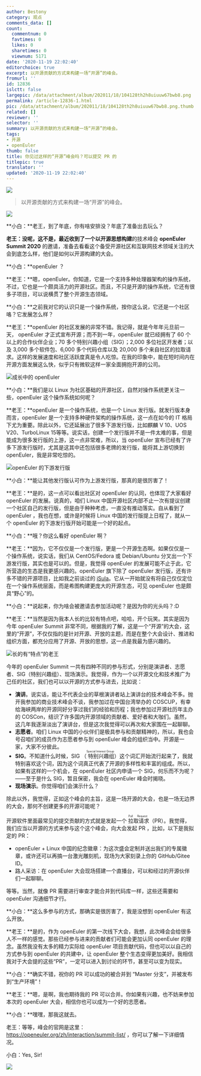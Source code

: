 ```yaml
---
author: Bestony
category: 观点
comments_data: []
count:
  commentnum: 0
  favtimes: 0
  likes: 0
  sharetimes: 0
  viewnum: 5171
date: '2020-11-19 22:02:40'
editorchoice: true
excerpt: 以开源贡献的方式来构建一场“开源”的峰会。
fromurl: ''
id: 12836
islctt: false
largepic: /data/attachment/album/202011/18/104128th2h8uiuuw67bwb8.png
permalink: /article-12836-1.html
pic: /data/attachment/album/202011/18/104128th2h8uiuuw67bwb8.png.thumb.jpg
related: []
reviewer: ''
selector: ''
summary: 以开源贡献的方式来构建一场“开源”的峰会。
tags:
- 开源
- openEuler
thumb: false
title: 你见过这样的“开源”峰会吗？可以提交 PR 的
titlepic: true
translator: ''
updated: '2020-11-19 22:02:40'
---
```


![](/data/attachment/album/202011/18/104128th2h8uiuuw67bwb8.png)



> 
> 以开源贡献的方式来构建一场“开源”的峰会。
> 
> 
> 


![](/data/attachment/album/202011/18/101832hsi9yny9dn979ds9.png)


**小白：**老王，到了年底，你有啥安排没？年底了准备出去玩么？


**老王：**没呢，这不是，最近收到了一个以**开源思想构建**的技术峰会 **openEuler Summit 2020** 的邀请，准备去看看这个备受开源社区和互联网技术领域关注的大会到底怎么样，他们是如何以开源构建的大会。 


**小白：**openEuler ？


**老王：**嗯，openEuler。你知道，它是一个支持多种处理器架构的操作系统，不过，它也是一个颇具活力的开源社区。而且，不只是开源的操作系统，它还有很多子项目，可以说横贯了整个开源生态领域。


**小白：**之前我对它的认识只是一个操作系统，按你这么说，它还是一个社区咯？它发展怎么样？


**老王：**openEuler 的社区发展的非常不错。我记得，就是今年年元旦前一天， openEuler 才正式宣布开源；而不到一年，openEuler 就已经拥有了 60 个以上的合作伙伴企业；70 多个特别兴趣小组（SIG）；2,000 多位社区开发者；以及 3,000 多个软件包、6,000 多个代码仓库以及 20,000 多个来自社区的拉取请求。这样的发展速度和社区活跃度真是令人吃惊。在我的印象中，能在短时间内在开源方面发展这么快，似乎只有微软这样一家全面拥抱开源的公司。


![成长中的 openEuler](/data/attachment/album/202011/18/102045ot4c55tg6c99828k.png)


**小白：**我们是以 Linux 为社区基础的开源社区，自然对操作系统更关注一些，openEuler 这个操作系统如何呢？


**老王：**openEuler 是一个操作系统，也是一个 Linux 发行版。就发行版本身而言，openEuler 是一个支持多种硬件架构的操作系统，这一点在如今的 IT 格局下尤为重要。除此以外，它还延展出了很多下游发行版，比如麒麟 V 10、UOS V20、TurboLinux 15等等。说实话，创建一个发行版并不是一件太难的事，但是能成为很多发行版的上游，这一点非常难，所以，当 openEuler 宣布已经有了许多下游发行版时，尤其是这其中还包括很多老牌的发行版，能将其上游切换到 openEuler，我是非常吃惊的。 


![openEuler 的下游发行版](/data/attachment/album/202011/18/102137fpfsosh6nt2036na.png)


**小白：**能让其他发行版认可作为上游发行版，那真的是很厉害了！


**老王：**是的，这一点可以看出社区对 openEuler 的认同，也体现了大家看好 openEuler 的发展。说真的，咱们 Linux 中国开源社区内部不止一次有提议创建一个社区自己的发行版，但是由于种种考虑，一直没有推动落实。自从看到了 openEuler ，我也在想，或许是时候将 Linux 中国的发行版提上日程了，就从一个 openEuler 的下游发行版开始可能是一个好的起点。


**小白：**哦？你这么看好 openEuler 啊？


**老王：**因为，它不仅仅是一个发行版，更是一个开源生态啊。如果仅仅是一个操作系统，说实话，我们从 CentOS/Fedora 或 Debian/Ubuntu 分叉出一个下游发行版，其实也是可以的。但是，我觉得 openEuler 的发展可能不止于此，它所营造的生态是我更感兴趣的。openEuler 旗下除了 openEuler 发行版，还有许多不错的开源项目，比如我之前谈过的 [iSula](/article-12789-1.html)。它从一开始就没有将自己仅仅定位在一个操作系统层面，而是希图构建更庞大的开源生态，可见 openEuler 也是颇具“野心”的。


**小白：**说起来，你为啥会被邀请去参加活动呢？是因为你的光头吗？:D


**老王：**当然是因为我本人长的比较有特点吧，哈哈，开个玩笑。其实是因为今年 openEuler Summit 非常不同，根据我的了解，这是一个“开源”的大会，这里的“开源”，不仅仅指的是针对开源、开放的主题，而是在整个大会设计、推进和组织方面，都充分应用了开源、开放的思想，这一点是我最为感兴趣的。


![长的有“特点”的老王](/data/attachment/album/202011/18/102510vwmf6n11c71uqtnf.jpg)


今年的 openEuler Summit 一共有四种不同的参与形式，分别是演讲者、志愿者、SIG（特别兴趣组）、现场演示。我觉得，作为一个以开源文化和技术推广为己任的社区，我们也可以以开源的方式参与进去，比如说：


* **演讲**。说实话，能让不代表企业的草根演讲者站上演讲台的技术峰会不多。抛开我参加的商业技术峰会不谈，我参加过在中国台湾举办的 COSCUP，有幸给海峡两岸的开源同好分享过我们的经验和历程；我也参加过开源社历年主办的 COSCon，结识了许多国内开源领域的贡献者、爱好者和大咖们。虽然，这几年我逐渐淡出了演讲台，但是这次我觉得可以再次和大家围在一起聊聊。
* **志愿者**。咱们 Linux 中国的小伙伴们是极具参与和贡献精神的，所以，我也会号召咱们的成员作为志愿者参与到 openEuler 峰会的组织当中。开源是一家，大家不分彼此。
* **SIG**。不知道什么时候，SIG （<ruby> 特别兴趣组 <rp>  （ </rp> <rt>  Special Interest Group </rt> <rp>  ） </rp></ruby>）这个词汇开始流行起来了，我就特别喜欢这个词，因为这个词真正代表了开源的多样性和丰富的组成。所以，如果有这样的一个机会，在 openEuler 社区内申请一个 SIG，何乐而不为呢？——至于是什么 SIG，暂且保密，我会在 openEuler 峰会时揭晓。
* **现场演示**。你觉得咱们会演示什么？


除此以外，我觉得，正如这个峰会的主旨，这是一场开源的大会，也是一场无边界的大会，那何不创建更多的开源可能呢？


开源软件里面最常见的提交贡献的方式就是发起一个<ruby> 拉取请求 <rp>  （ </rp> <rt>  Pull Request </rt> <rp>  ） </rp></ruby>（PR）。我觉得，我们应当以开源的方式来参与这个这个峰会，向大会发起 PR ，比如，以下是我拟定的 PR： 


* openEuler + Linux 中国的纪念徽章：为这次盛会定制并送出我们的专属徽章，或许还可以再搞一台激光雕刻机，现场为大家刻录上你的 GitHub/Gitee ID。
* 路人采访：在 openEuler 大会现场搭建一个直播台，可以和经过的开源伙伴们一起聊聊。


等等。当然，就像 PR 需要进行审查才能合并到代码库一样，这些还需要和 openEuler 沟通细节才行。


**小白：**这么多参与的方式，那确实是很厉害了，我是没想到 openEuler 有这么开放。


**老王：**是的，作为 openEuler 的第一次线下大会，我想，此次峰会会给很多人不一样的感觉。那些已经参与进来的贡献者们可能会更加认同 openEuler 的理念。虽然我没有太多的精力实际给 openEuler 项目贡献代码，但也可以以自己的方式参与到 openEuler 的共建中，让 openEuler 整个生态变得更加美好。我相信我对于大会提的这些“PR”，一定可以进入到讨论的环节，甚至可以变为现实。


**小白：**确实不错，祝你的 PR 可以成功的被合并到 “Master 分支”，并被发布到“生产环境”！


**老王：**嗯，是啊，我也期待我的 PR 可以合并。你如果有兴趣，也不妨来参加本次的 openEuler 大会，相信你也可以成为一个好的志愿者。


**小白：**嘿嘿，那我这就去。


老王：等等，峰会的官网是这里： <https://openeuler.org/zh/interaction/summit-list/> ，你可以了解一下详细情况。


小白：Yes, Sir!


![](/data/attachment/album/202011/18/111105siww61bv66n4cscc.png)